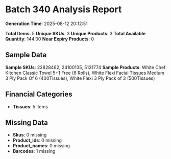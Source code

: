 # Batch 340 Analysis Report

**Generation Time**: 2025-08-12 20:12:51

**Total Items**: 5
**Unique SKUs**: 3
**Unique Products**: 3
**Total Available Quantity**: 144.00
**Near Expiry Products**: 0

## Sample Data
**Sample SKUs**: 22828462, 24100135, 5131774
**Sample Products**: White Chef Kitchen Classic Towel 5+1 Free (6 Rolls), White Flexi Facial Tissues Medium 3 Ply Pack Of 6 (400Tissues), White Flexi 3 Ply Pack of 3 (500Tissues)

## Financial Categories
- **Tissues**: 5 items

## Missing Data
- **Skus**: 0 missing
- **Product_ids**: 0 missing
- **Product_names**: 0 missing
- **Barcodes**: 1 missing

